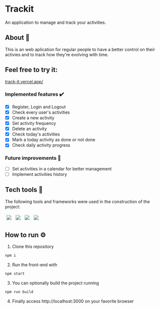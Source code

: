# Trackit

An application to manage and track your activities.

## About 🔎

This is an web aplication for regular people to have a better control on their activies and to track how they're evolving with time.

## Feel free to try it:

[track-it.vercel.app/](https://track-it-6cgyq2pff-eduardosaneto.vercel.app/)

### Implemented features :heavy_check_mark:

- [x] Register, Login and Logout
- [x] Check every user's activities
- [x] Create a new activity
- [x] Set activity frequency
- [x] Delete an activity
- [x] Check today's activities
- [x] Mark a today activity as done or not done
- [x] Check daily activity progress

### Future improvements 🔮

- [ ] Set activities in a calendar for better management
- [ ] Implement activities history

## Tech tools 🔧

The following tools and frameworks were used in the construction of the project:<br>

<p>
  <img style='margin: 5px;' src='https://img.shields.io/badge/styled-components%20-%2320232a.svg?&style=for-the-badge&color=b8679e&logo=styled-components&logoColor=%3a3a3a'>
  <img style='margin: 5px;' src='https://img.shields.io/badge/axios%20-%2320232a.svg?&style=for-the-badge&color=informational'>
  <img style='margin: 5px;' src="https://img.shields.io/badge/react-app%20-%2320232a.svg?&style=for-the-badge&color=60ddf9&logo=react&logoColor=%2361DAFB"/>
  <img style='margin: 5px;' src="https://img.shields.io/badge/react_route%20-%2320232a.svg?&style=for-the-badge&logo=react&logoColor=%2361DAFB"/>
</p>

## How to run ⚙️

1. Clone this repository

```bash
npm i
```

2. Run the front-end with

```bash
npm start
```

3. You can optionally build the project running

```bash
npm run build
```

4. Finally access http://localhost:3000 on your favorite browser
